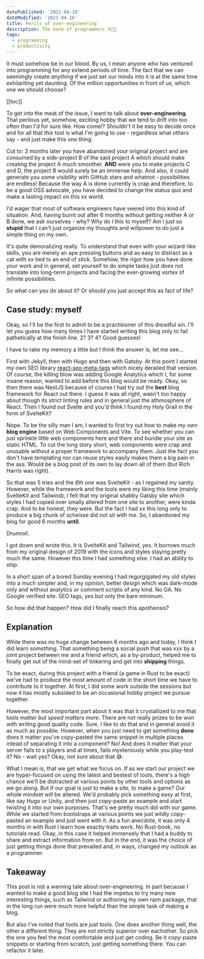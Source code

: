 ```yaml
---
datePublished: '2021-04-16'
dateModified: '2021-04-16'
title: Perils of over-engineering
description: The bane of programmers 🤓🤯😵
tags:
  - programming
  - productivity
---
```


It must somehow be in our blood. By us, I mean anyone who has ventured into programming for any
extend periods of time. The fact that we can seemingly create _anything_ if we just set our minds
into it is at the same time exhilariting yet daunting. Of the million opportunities in front of us,
which one we should choose?

[[toc]]

To get into the meat of the issue, I want to talk about **over-engineering**. That perilous yet, somehow,
exciting hobby that we tend to drift into too often than I'd for sure like. How come!? Shouldn't it
be easy to decide once and for all that _this_ tool is what I'm going to use - regardless what others say -
and just make this _one_ thing.

Cut to: 3 months later you have abandoned your original project and are consumed by a side-project B of the
said project A which should make creating the project A much smoother. **AND** were you to make projects
C and D, the project B would surely be an immense help. And also, it could generate you some visibility
with GitHub stars and whatnot - possibilities are endless! Because the way A is done currently is crap and
therefore, to be a good OSS advocate, _you_ have decided to change the status quo and make a lasting impact
on this xx world.

I'd wager that most of software engineers have veered into this kind of situation. And, having burnt out after
6 months without getting neither A or B done, we ask ourselves - why? Why do I this to myself? Am I just so
**stupid** that I can't just organize my thoughts and willpower to do just a simple thing on my own.

It's quite demoralizing really. To understand that even with your wizard-like skills, you are merely an ape
pressing buttons and as easy to distract as a cat with xx tied to an end of stick. Somehow, the rigor how you
have done your work and in general, set yourself to do simple tasks just does not translate into long-term
projects and facing the ever-growing vortex of infinite possibilities.

So what can you do about it? Or should you just accept this as fact of life?

## Case study: myself

Okay, so I'll be the first to admit to be a practisioner of this dreadful sin. I'll let you guess how many
times I have started writing this blog only to fail pathetically at the finish line. 2? 3? 4? Good guesses!

I have to rake my memory a little but I think the answer is, let me see...

First with Jekyll, then with Hugo and then with Gatsby. At this point I started my own SEO library <a href="https://github.com/TeemuKoivisto/react-seo-meta-tags" rel="noopener">react-seo-meta-tags</a> which nicely derailed that version. Of course,
the killing blow was adding Google Analytics which I, for some insane reason, wanted to add before this blog
would be ready. Okay, so then there was NextJS because of course I had try out the **best** blog framework for React
out there. I guess it was all right, wasn't too happy about though its strict linting rules and in general just
the athmosphere of React. Then I found out Svelte and you'd think I found my Holy Grail in the form of SvelteKit?

Nope. To be the silly man I am, I wanted to first try out how to make my own **blog engine** based on Web Components and
Vite. To see whether you can just sprinkle little web components here and there and bundle your site as static HTML.
To cut the long story short, web components were crap and unusable without a proper framework to accompany them. Just the
fact you don't have templating nor can reuse styles easily makes them a big pain in the ass. Would be a blog post of its
own to lay down all of them (but Rich Harris was right).

So that was 5 tries and the _6th one_ was SvelteKit - as I regained my sanity. However, while the framework and the tools
were my liking this time (mainly SvelteKit and Tailwind), I felt that my original shabby Gatsby site which styles I had
copied over smally altered from one site to another, were kinda crap. And to be honest, they were. But the fact I had
xx this long only to produce a big chunk of scheisse did not sit with me. So, I abandoned my blog for good 6 months **until**.

Drumroll.

I got down and wrote this. It is SvelteKit and Tailwind, yes. It borrows much from my original design of 2019 with the icons
and styles staying pretty much the same. However this time I had something else. I had an ability to _ship_.

In a short span of a bored Sunday evening I had regurgigated my old styles into a much simpler and, in my opinion, better
design which was dark-mode only and without analytics or comment scripts of any kind. No GA. No Google verified site.
SEO tags, yes but only the bare minimum.

So how did that happen? How did I finally reach this apotheosis?

## Explanation

While there was no huge change between 6 months ago and today, I think I did learn _something_. That something being
a social push that was xxx by a joint project between me and a friend which, as a by-product, helped me to finally
get out of the mind-set of tinkering and get into **shipping** things.

To be exact, during this project with a friend (a game in Rust to be exact) we've had to produce the most amount of
code in the short time we have to contribute to it together. At first, I did some work outside the sessions but now
it has mostly subsided to be an occasional hobby project we pursue together.

However, the most important part about it was that it crystallized to me that _tools matter but speed matters more_.
There are not really prizes to be won with writing good quality code. Sure, I like to do that and in general avoid it
as much as possible. However, when you just need to get something **done** does it matter you've copy-pasted the same
snippet in multiple places intead of separating it into a component? No! And does it matter that your server fails to
x players and at times, fails mysteriously while you play-test it? No - wait yes? Okay, not sure about that 😅.

What I mean is, that we get what we focus on. If as we start our project we are hyper-focused on using the latest and
bestest of tools, there's a high chance we'll be distracted at various points by other tools and options as we go along.
But if our goal is just to make a site, to make a game? Our whole mindset will be altered. We'd probably pick something
easy at first, like say Hugo or Unity, and then just copy-paste an example and start twisting it into our own purposes.
That's we pretty much did with our game. While we started from bootstraps at various points we just wildly copy-pasted
an example and just went with it. As a fun anecdote, it was only 4 months in with Rust I learn how exactly traits work.
No Rust-book, no tutorials read. Okay, in this case it helped immensely that I had a buddy to share and extract information
from on. But in the end, it was the choice of just getting things done that prevailed and, in ways, changed my outlook
as a programmer.

## Takeaway

This post is not a warning tale about over-engineering. In part because I wanted to make a good blog site I had the
impetus to try many new interesting things, such as Tailwind or authoring my own npm package, that in the long run
were much more helpful than the simple task of making a blog.

But also I've noted that tools are just tools. One does another thing well, the other a different thing. They are not
strictly superior over eachother. So pick the one you feel the most comfortable and just get coding. Be it copy-paste
snippets or starting from scratch, just getting something there. You can refactor it later.
